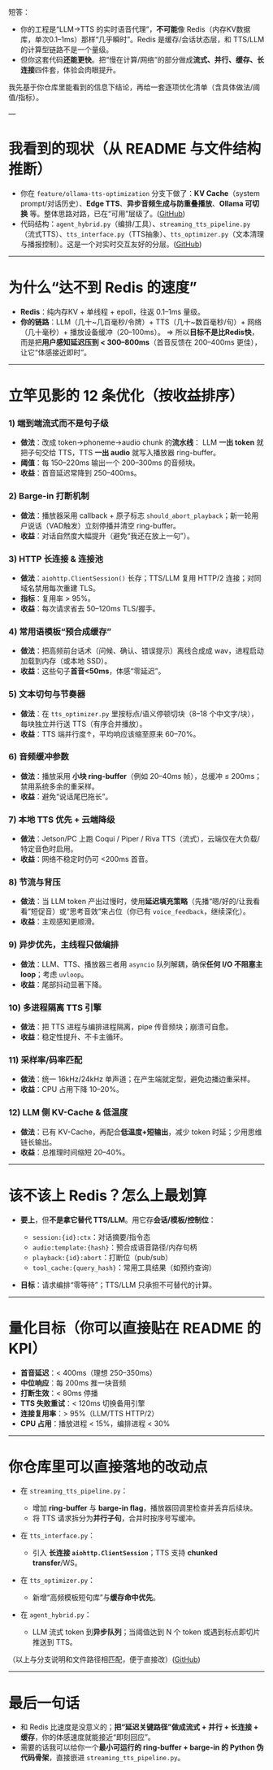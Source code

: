 短答：

* 你的工程是“LLM→TTS 的实时语音代理”，**不可能**像 Redis（内存KV数据库，单次0.1–1ms）那样“几乎瞬时”。Redis 是缓存/会话状态层，和 TTS/LLM 的计算型链路不是一个量级。
* 但你这套代码**还能更快**。把“慢在计算/网络”的部分做成**流式、并行、缓存、长连接**四件套，体验会肉眼提升。

我先基于你仓库里能看到的信息下结论，再给一套逐项优化清单（含具体做法/阈值/指标）。

—

# 我看到的现状（从 README 与文件结构推断）

* 你在 `feature/ollama-tts-optimization` 分支下做了：**KV Cache**（system prompt/对话历史）、**Edge TTS**、**异步音频生成与防重叠播放**、**Ollama 可切换** 等。整体思路对路，已在“可用”层级了。([GitHub][1])
* 代码结构：`agent_hybrid.py`（编排/工具）、`streaming_tts_pipeline.py`（流式TTS）、`tts_interface.py`（TTS抽象）、`tts_optimizer.py`（文本清理与播报控制）。这是一个对实时交互友好的分层。([GitHub][1])

---

# 为什么“达不到 Redis 的速度”

* **Redis**：纯内存KV + 单线程 + epoll，往返 0.1–1ms 量级。
* **你的链路**：LLM（几十~几百毫秒/令牌）+ TTS（几十~数百毫秒/句）+ 网络（几十毫秒）+ 播放设备缓冲（20–100ms）。
  => 所以**目标不是比Redis快**，而是把**用户感知延迟压到 < 300–800ms**（首音反馈在 200–400ms 更佳），让它“体感接近即时”。

---

# 立竿见影的 12 条优化（按收益排序）

### 1) **端到端流式**而不是句子级

* **做法**：改成 token→phoneme→audio chunk 的**流水线**：
  LLM **一出 token** 就把子句交给 TTS，TTS **一出 audio** 就写入播放器 ring-buffer。
* **阈值**：每 150–220ms 输出一个 200–300ms 的音频块。
* **收益**：首音延迟常降到 250–400ms。

### 2) **Barge-in 打断机制**

* **做法**：播放器采用 callback + 原子标志 `should_abort_playback`；新一轮用户说话（VAD触发）立刻停播并清空 ring-buffer。
* **收益**：对话自然度大幅提升（避免“我还在放上一句”）。

### 3) **HTTP 长连接 & 连接池**

* **做法**：`aiohttp.ClientSession()` 长存；TTS/LLM 复用 HTTP/2 连接；对同域名禁用每次重建 TLS。
* **指标**：复用率 > 95%。
* **收益**：每次请求省去 50–120ms TLS/握手。

### 4) **常用语模板“预合成缓存”**

* **做法**：把高频前台话术（问候、确认、错误提示）离线合成成 wav，进程启动加载到内存（或本地 SSD）。
* **收益**：这些句子**首音<50ms**，体感“零延迟”。

### 5) **文本切句与节奏器**

* **做法**：在 `tts_optimizer.py` 里按标点/语义停顿切块（8–18 个中文字/块），每块独立并行送 TTS（有序合并播放）。
* **收益**：TTS 端并行度↑，平均响应该缩至原来 60–70%。

### 6) **音频缓冲参数**

* **做法**：播放采用 **小块 ring-buffer**（例如 20–40ms 帧），总缓冲 ≤ 200ms；禁用系统多余的重采样。
* **收益**：避免“说话尾巴拖长”。

### 7) **本地 TTS 优先 + 云端降级**

* **做法**：Jetson/PC 上跑 Coqui / Piper / Riva TTS（流式），云端仅在大负载/特定音色时启用。
* **收益**：网络不稳定时仍可 <200ms 首音。

### 8) **节流与背压**

* **做法**：当 LLM token 产出过慢时，使用**延迟填充策略**（先播“嗯/好的/让我看看”短促音）或“思考音效”来占位（你已有 `voice_feedback`，继续深化）。
* **收益**：主观感知更顺滑。

### 9) **异步优先，主线程只做编排**

* **做法**：LLM、TTS、播放器三者用 `asyncio` 队列解耦，确保**任何 I/O 不阻塞主 loop**；考虑 `uvloop`。
* **收益**：尾部抖动显著下降。

### 10) **多进程隔离 TTS 引擎**

* **做法**：把 TTS 进程与编排进程隔离，pipe 传音频块；崩溃可自愈。
* **收益**：稳定性提升、不卡主循环。

### 11) **采样率/码率匹配**

* **做法**：统一 16kHz/24kHz 单声道；在产生端就定型，避免边播边重采样。
* **收益**：CPU 占用下降 10–20%。

### 12) **LLM 侧 KV-Cache & 低温度**

* **做法**：已有 KV-Cache，再配合**低温度+短输出**，减少 token 时延；少用思维链长输出。
* **收益**：总推理时间缩短 20–40%。

---

# 该不该上 Redis？怎么上最划算

* **要上**，但**不是拿它替代 TTS/LLM**。用它存**会话/模板/控制位**：

  * `session:{id}:ctx`：对话摘要/指令态
  * `audio:template:{hash}`：预合成语音路径/内存句柄
  * `playback:{id}:abort`：打断位（pub/sub）
  * `tool_cache:{query_hash}`：常用工具结果（如预约查询）
* **目标**：请求编排“零等待”；TTS/LLM 只承担不可替代的计算。

---

# 量化目标（你可以直接贴在 README 的 KPI）

* **首音延迟**：< 400ms（理想 250–350ms）
* **中位响应**：每 200ms 推一块音频
* **打断生效**：< 80ms 停播
* **TTS 失败重试**：< 120ms 切换备用引擎
* **连接复用率**：> 95%（LLM/TTS HTTP/2）
* **CPU 占用**：播放进程 < 15%，编排进程 < 30%

---

# 你仓库里可以直接落地的改动点

* 在 `streaming_tts_pipeline.py`：

  * 增加 **ring-buffer** 与 **barge-in flag**，播放器回调里检查并丢弃后续块。
  * 将 TTS 请求拆分为**并行子句**，合并时按序号写缓冲。
* 在 `tts_interface.py`：

  * 引入 **长连接 `aiohttp.ClientSession`**；TTS 支持 **chunked transfer**/WS。
* 在 `tts_optimizer.py`：

  * 新增“高频模板短句库”与**缓存命中优先**。
* 在 `agent_hybrid.py`：

  * LLM 流式 token 到**异步队列**；当阈值达到 N 个 token 或遇到标点即切片推送到 TTS。

（以上与分支说明和文件路径相匹配，便于直接改）([GitHub][1])

---

# 最后一句话

* 和 Redis 比速度是没意义的；**把“延迟关键路径”做成流式 + 并行 + 长连接 + 缓存**，你的体感速度就能接近“即刻回应”。
* 需要的话我可以给你一个**最小可运行的 ring-buffer + barge-in 的 Python 伪代码骨架**，直接嵌进 `streaming_tts_pipeline.py`。

[1]: https://github.com/Lloyd-lei/robot_agent_mindflow/tree/feature/ollama-tts-optimization "GitHub - Lloyd-lei/robot_agent_mindflow at feature/ollama-tts-optimization"
